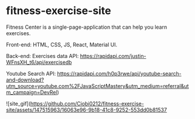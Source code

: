 # fitness-exercise-site
 
Fitness Center is a single-page-application that can help you learn exercises.

Front-end: HTML, CSS, JS, React, Material UI.

Back-end: 
Exercises data API: https://rapidapi.com/justin-WFnsXH_t6/api/exercisedb

Youtube Search API: https://rapidapi.com/h0p3rwe/api/youtube-search-and-download?utm_source=youtube.com%2FJavaScriptMastery&utm_medium=referral&utm_campaign=DevRel)

![site_gif](https://github.com/Ciobi0212/fitness-exercise-site/assets/147515963/16063e96-9b18-41c8-9252-553dd0b81537

